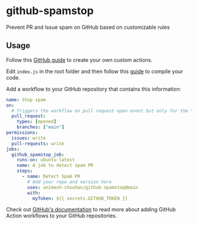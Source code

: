 # github-spamstop

Prevent PR and Issue spam on GitHub based on customizable rules

## Usage

Follow this [GitHub guide](https://docs.github.com/en/actions/creating-actions/creating-a-javascript-action) to create your own custom actions.

Edit `index.js` in the root folder and then follow this [guide](https://docs.github.com/en/actions/creating-actions/creating-a-javascript-action#commit-tag-and-push-your-action-to-github) to compile your code.

Add a workflow to your GitHub repository that contains this information:

```yml
name: Stop spam
on:
  # Triggers the workflow on pull request open event but only for the "main" branch
  pull_request:
    types: [opened]
    branches: ["main"]
permissions:
  issues: write
  pull-requests: write
jobs:
  github_spamstop_job:
    runs-on: ubuntu-latest
    name: A job to detect spam PR
    steps:
      - name: Detect Spam PR
        # Add your repo and version here
        uses: animesh-chouhan/github-spamstop@main
        with:
          myToken: ${{ secrets.GITHUB_TOKEN }}
```

Check out [GitHub's documentation](https://help.github.com/en/articles/configuring-a-workflow) to read more about adding GitHub Action workflows to your GitHub repositories.
